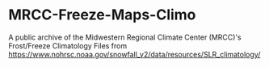 

# MRCC-Freeze-Maps-Climo
A public archive of the Midwestern Regional Climate Center (MRCC)'s Frost/Freeze Climatology Files from [https://www.nohrsc.noaa.gov/snowfall_v2/data/resources/SLR_climatology/
](https://mrcc.purdue.edu/VIP/frz_maps/freeze_maps#frzMaps)
